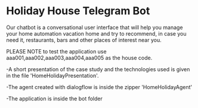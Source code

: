 # Holiday House Telegram Bot
Our chatbot is a conversational user interface that will help you manage your home automation vacation home and try to recommend, in case you need it, restaurants, bars and other places of interest near you.

PLEASE NOTE to test the application use aaa001,aaa002,aaa003,aaa004,aaa005 as the house code.

-A short presentation of the case study and the technologies used is given in the file 'HomeHolidayPresentation'.

-The agent created with dialogflow is inside the zipper 'HomeHolidayAgent'

-The application is inside the bot folder
